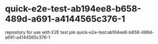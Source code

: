# quick-e2e-test-ab194ee8-b658-489d-a691-a4144565c376-1
repository for use with E2E test job quick-e2e-test:ab194ee8-b658-489d-a691-a4144565c376-1
